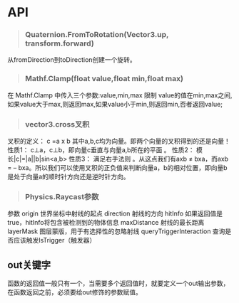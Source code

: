 

# API
>### Quaternion.FromToRotation(Vector3.up, transform.forward)
从fromDirection到toDirection创建一个旋转。

>### Mathf.Clamp(float value,float min,float max)
在 Mathf.Clamp 中传入三个参数:value,min,max
限制 value的值在min,max之间,如果value大于max,则返回max,如果value小于min,则返回min,否者返回value;

>### vector3.cross叉积
 叉积的定义： c =a x b  其中a,b,c均为向量。即两个向量的叉积得到的还是向量！ 
  性质1： c⊥a，c⊥b，即向量c垂直与向量a,b所在的平面 。 
  性质2： 模长|c|=|a||b|sin<a,b> 
  性质3： 满足右手法则 。从这点我们有axb ≠ bxa，而axb = – bxa。所以我们可以使用叉积的正负值来判断向量a，b的相对位置，即向量b是处于向量a的顺时针方向还是逆时针方向。 
>### Physics.Raycast参数
参数
origin	世界坐标中射线的起点
direction	射线的方向
hitInfo	如果返回值是true，hitInfo将包含被检测到的物体信息
maxDistance	射线的最长距离
layerMask	图层蒙版，用于有选择性的忽略射线
queryTriggerInteraction	查询是否应该触发IsTrigger（触发器）

## out关键字
函数的返回值一般只有一个，当需要多个返回值时，就要定义一个out输出参数，在函数返回之前，必须要给out修饰的参数赋值。